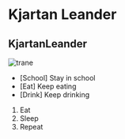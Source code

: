 # Kjartan Leander 
## KjartanLeander
![trane](https://user-images.githubusercontent.com/113175889/215455014-1495e4fa-9068-4ce3-b671-590ec12b6bc2.jpg)
* [School] Stay in school
* [Eat] Keep eating
* [Drink] Keep drinking
1. Eat
2. Sleep
3. Repeat
